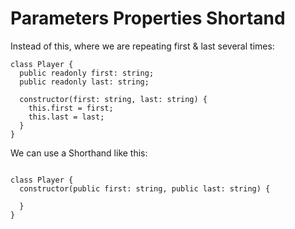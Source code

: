 # Parameters Properties Shortand

Instead of this, where we are repeating first & last several times:

```
class Player {
  public readonly first: string;
  public readonly last: string;

  constructor(first: string, last: string) {
    this.first = first;
    this.last = last;
  }
}
```

We can use a Shorthand like this:

```

class Player {
  constructor(public first: string, public last: string) {

  }
}

```
